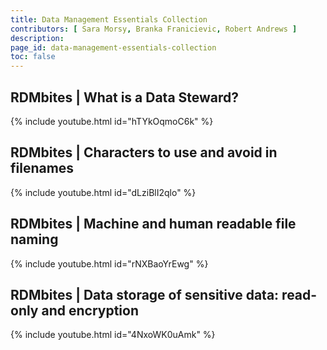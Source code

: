 ```yaml
---
title: Data Management Essentials Collection
contributors: [ Sara Morsy, Branka Franicievic, Robert Andrews ]
description: 
page_id: data-management-essentials-collection
toc: false
---
```




## RDMbites | What is a Data Steward?

{% include youtube.html id="hTYkOqmoC6k" %}

## RDMbites | Characters to use and avoid in filenames

{% include youtube.html id="dLziBlI2qlo" %}

## RDMbites | Machine and human readable file naming

{% include youtube.html id="rNXBaoYrEwg" %}

## RDMbites | Data storage of sensitive data: read-only and encryption

{% include youtube.html id="4NxoWK0uAmk" %}
